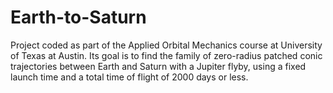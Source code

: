 # Earth-to-Saturn
Project coded as part of the Applied Orbital Mechanics course at University of Texas at Austin. Its goal is to find the family of zero-radius patched conic trajectories between Earth and Saturn with a Jupiter flyby, using a fixed launch time and a total time of flight of 2000 days or less. 
